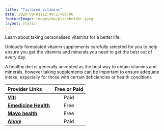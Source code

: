 ```yaml
---
title: "Tailored vitamins"
date: 2020-09-01T12:49:27+06:00
featureImage: images/ma/placeholder.jpeg
layout: static
---
```


Learn about taking personalised vitamins for a better life.

Uniquely formulated vitamin supplements carefully selected for you to help ensure you get the vitamins and minerals you need to get the best out of every day.

A healthy diet is generally accepted as the best way to obtain vitamins and minerals, however taking supplements can be important to ensure adequate intake, especially for those with certain deficiencies or health conditions

| Provider Links      | Free or Paid  |  
| :-----------          | :--------------:      |  
| [**Vitl**](https://vitl.com/) | Paid | 
| [**Emedicine Health**](https://www.emedicinehealth.com/vitamin_and_mineral_supplements/article_em.htm) | Free | 
| [**Mayo health**](https://www.mayoclinichealthsystem.org/hometown-health/speaking-of-health/why-take-vitamin-and-mineral-supplements) | Free | 
| [**Alyve**](https://www.awin1.com/cread.php?awinmid=28225&awinaffid=1198638&ued=https%3A%2F%2Fwww.alyvewellness.com%2F) | Paid | 
  

<br/><br/>






